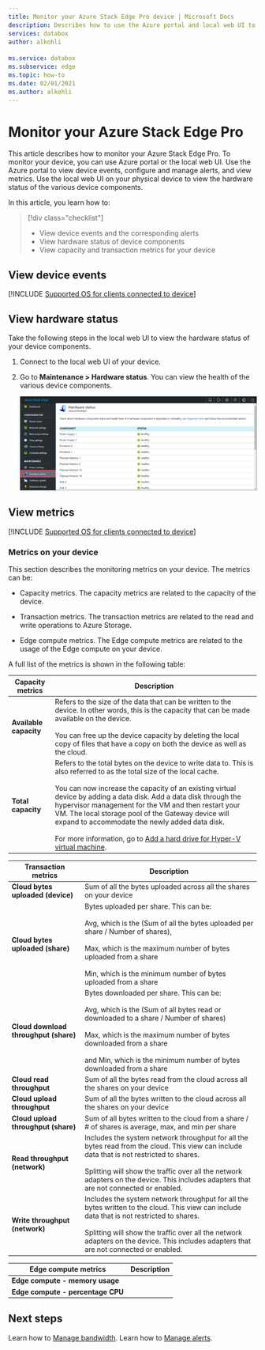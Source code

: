 ```yaml
---
title: Monitor your Azure Stack Edge Pro device | Microsoft Docs 
description: Describes how to use the Azure portal and local web UI to monitor your Azure Stack Edge Pro.
services: databox
author: alkohli

ms.service: databox
ms.subservice: edge
ms.topic: how-to
ms.date: 02/01/2021
ms.author: alkohli
---
```

# Monitor your Azure Stack Edge Pro

This article describes how to monitor your Azure Stack Edge Pro. To monitor your device, you can use Azure portal or the local web UI. Use the Azure portal to view device events, configure and manage alerts, and view metrics. Use the local web UI on your physical device to view the hardware status of the various device components.

In this article, you learn how to:

> [!div class="checklist"]
>
> * View device events and the corresponding alerts
> * View hardware status of device components
> * View capacity and transaction metrics for your device

## View device events

[!INCLUDE [Supported OS for clients connected to device](../../includes/data-box-edge-gateway-view-device-events.md)]

## View hardware status

Take the following steps in the local web UI to view the hardware status of your device components.

1. Connect to the local web UI of your device.
2. Go to **Maintenance > Hardware status**. You can view the health of the various device components.

    ![View hardware status](media/azure-stack-edge-monitor/view-hardware-status.png)

## View metrics

[!INCLUDE [Supported OS for clients connected to device](../../includes/data-box-edge-gateway-view-metrics.md)]

### Metrics on your device

This section describes the monitoring metrics on your device. The metrics can be:

* Capacity metrics. The capacity metrics are related to the capacity of the device.

* Transaction metrics. The transaction metrics are related to the read and write operations to Azure Storage.

* Edge compute metrics. The Edge compute metrics are related to the usage of the Edge compute on your device.

A full list of the metrics is shown in the following table:

|Capacity metrics                     |Description  |
|-------------------------------------|-------------|
|**Available capacity**               | Refers to the size of the data that can be written to the device. In other words, this is the capacity that can be made available on the device. <br></br>You can free up the device capacity by deleting the local copy of files that have a copy on both the device as well as the cloud.        |
|**Total capacity**                   | Refers to the total bytes on the device to write data to. This is also referred to as the total size of the local cache. <br></br> You can now increase the capacity of an existing virtual device by adding a data disk. Add a data disk through the hypervisor management for the VM and then restart your VM. The local storage pool of the Gateway device will expand to accommodate the newly added data disk. <br></br>For more information, go to [Add a hard drive for Hyper-V virtual machine](https://www.youtube.com/watch?v=EWdqUw9tTe4). |

|Transaction metrics              | Description         |
|-------------------------------------|---------|
|**Cloud bytes uploaded (device)**    | Sum of all the bytes uploaded across all the shares on your device        |
|**Cloud bytes uploaded (share)**     | Bytes uploaded per share. This can be: <br></br> Avg, which is the (Sum of all the bytes uploaded per share / Number of shares),  <br></br>Max, which is the maximum number of bytes uploaded from a share <br></br>Min, which is the minimum number of bytes uploaded from a share      |
|**Cloud download throughput (share)**| Bytes downloaded per share. This can be: <br></br> Avg, which is the (Sum of all bytes read or downloaded to a share / Number of shares) <br></br> Max, which is the maximum number of bytes downloaded from a share<br></br> and Min, which is the minimum number of bytes downloaded from a share  |
|**Cloud read throughput**            | Sum of all the bytes read from the cloud across all the shares on your device     |
|**Cloud upload throughput**          | Sum of all the bytes written to the cloud across all the shares on your device     |
|**Cloud upload throughput (share)**  | Sum of all bytes written to the cloud from a share / # of shares is average, max, and min per share      |
|**Read throughput (network)**           | Includes the system network throughput for all the bytes read from the cloud. This view can include data that is not restricted to shares. <br></br>Splitting will show the traffic over all the network adapters on the device. This includes adapters that are not connected or enabled.      |
|**Write throughput (network)**       | Includes the system network throughput for all the bytes written to the cloud. This view can include data that is not restricted to shares. <br></br>Splitting will show the traffic over all the network adapters on the device. This includes adapters that are not connected or enabled.          |

| Edge compute metrics              | Description         |
|-------------------------------------|---------|
|**Edge compute - memory usage**      |           |
|**Edge compute - percentage CPU**    |         |

## Next steps

Learn how to [Manage bandwidth](azure-stack-edge-manage-bandwidth-schedules.md).
Learn how to [Manage alerts](azure-stack-edge-pro-manage-alerts.md).

